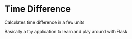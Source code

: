 # Time Difference

Calculates time difference in a few units

Basically a toy application to learn and play around with Flask
